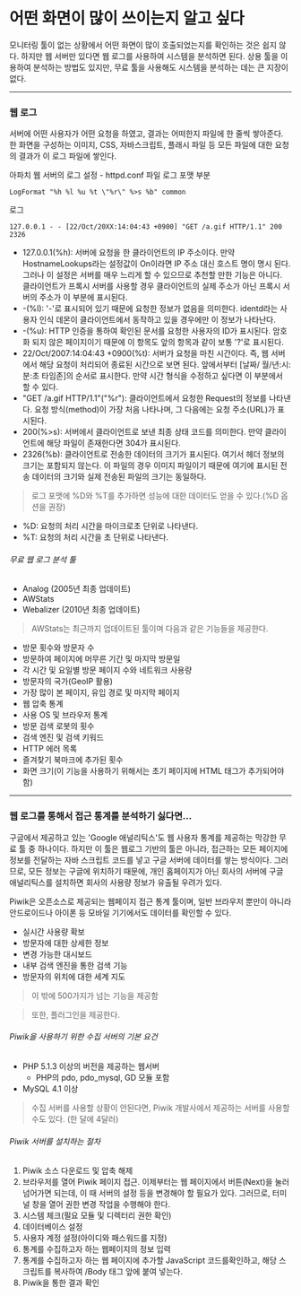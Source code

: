 # 어떤 화면이 많이 쓰이는지 알고 싶다
모니터링 툴이 없는 상황에서 어떤 화면이 많이 호출되었는지를 확인하는 것은 쉽지 않다. 하지만 웹 서버만 있다면 웹 로그를 사용하여 시스템을 분석하면 된다.
상용 툴을 이용하여 분석하는 방법도 있지만, 무료 툴을 사용해도 시스템을 분석하는 데는 큰 지장이 없다.
<hr/>

### 웹 로그
서버에 어떤 사용자가 어떤 요청을 하였고, 결과는 어떠한지 파일에 한 줄씩 쌓아준다. 한 화면을 구성하는 이미지, CSS, 자바스크립트, 플래시 파일 등 
모든 파일에 대한 요청의 결과가 이 로그 파일에 쌓인다.

아파치 웹 서버의 로그 설정 - httpd.conf 파일 로그 포맷 부분
```
LogFormat "%h %l %u %t \"%r\" %>s %b" common
```
로그
```
127.0.0.1 - - [22/Oct/20XX:14:04:43 +0900] "GET /a.gif HTTP/1.1" 200 2326
```
* 127.0.0.1(%h): 서버에 요청을 한 클라이언트의 IP 주소이다. 만약 HostnameLookups라는 설정값이 On이라면 IP 주소 대신 호스트 명이 명시 된다. 그러나 
이 설정은 서버를 매우 느리게 할 수 있으므로 추천할 만한 기능은 아니다. 클라이언트가 프록시 서버를 사용할 경우 클라이언트의 실제 주소가 아닌 프록시 
서버의 주소가 이 부분에 표시된다.
* -(%l): '-'로 표시되어 있기 때문에 요청한 정보가 없음을 의미한다. identd라는 사용자 인식 데몬이 클라이언트에서 동작하고 있을 경우에만 이 정보가 나타난다.
* -(%u): HTTP 인증을 통하여 확인된 문서를 요청한 사용자의 ID가 표시된다. 암호화 되지 않은 페이지이기 때문에 이 항목도 앞의 항목과 같이 보통 '?'로 표시된다.
* 22/Oct/2007:14:04:43 +0900(%t): 서버가 요청을 마친 시간이다. 즉, 웹 서버에서 해당 요청이 처리되어 종료된 시간으로 보면 된다. 앞에서부터 [날짜/
월/년:시:분:초 타임존]의 순서로 표시한다. 만약 시간 형식을 수정하고 싶다면 이 부분에서 할 수 있다.
* "GET /a.gif HTTP/1.1"("\%r\"): 클라이언트에서 요청한 Request의 정보를 나타낸다. 요청 방식(method)이 가장 처음 나타나며, 그 다음에는 요청 주소(URL)가 표시된다.
* 200(%>s): 서버에서 클라이언트로 보낸 최종 상태 코드를 의미한다. 만약 클라이언트에 해당 파일이 존재한다면 304가 표시된다.
* 2326(%b): 클라이언트로 전송한 데이터의 크기가 표시된다. 여기서 헤더 정보의 크기는 포함되지 않는다. 이 파일의 경우 이미지 파일이기 때문에 여기에 표시된 
전송 데이터의 크기와 실제 전송된 파일의 크기는 동일하다.

> 로그 포맷에 %D와 %T를 추가하면 성능에 대한 데이터도 얻을 수 있다.(%D 옵션을 권장)
* %D: 요청의 처리 시간을 마이크로초 단위로 나타낸다.
* %T: 요청의 처리 시간을 초 단위로 나타낸다.

###### 무료 웹 로그 분석 툴
* Analog (2005년 최종 업데이트)
* AWStats
* Webalizer (2010년 최종 업데이트)

> AWStats는 최근까지 업데이트된 툴이며 다음과 같은 기능들을 제공한다.
* 방문 횟수와 방문자 수
* 방문하여 페이지에 머무른 기간 및 마지막 방문일
* 각 시간 및 요일별 방문 페이지 수와 네트워크 사용량
* 방문자의 국가(GeoIP 활용)
* 가장 많이 본 페이지, 유입 경로 및 마지막 페이지
* 웹 압축 통계
* 사용 OS 및 브라우저 통계
* 방문 검색 로봇의 횟수
* 검색 엔진 및 검색 키워드
* HTTP 에러 목록
* 즐겨찾기 북마크에 추가된 횟수
* 화면 크기(이 기능을 사용하기 위해서는 초기 페이지에 HTML 태그가 추가되어야 함)
<hr/>

### 웹 로그를 통해서 접근 통계를 분석하기 싫다면...
구글에서 제공하고 있는 'Google 애널리틱스'도 웹 사용자 통계를 제공하는 막강한 무료 툴 중 하나이다. 하지만 이 툴은 웹로그 기반의 툴은 아니라, 
접근하는 모든 페이지에 정보를 전달하는 자바 스크립트 코드를 넣고 구글 서버에 데이터를 쌓는 방식이다. 그러므로, 모든 정보는 구글에 위치하기 때문에, 
개인 홈페이지가 아닌 회사의 서버에 구글 애널리틱스를 설치하면 회사의 사용량 정보가 유출될 우려가 있다. 

Piwik은 오픈소스로 제공되는 웹페이지 접근 통계 툴이며, 일반 브라우저 뿐만이 아니라 안드로이드나 아이폰 등 모바일 기기에서도 데이터를 확인할 수 있다.
* 실시간 사용량 확보
* 방문자에 대한 상세한 정보
* 변경 가능한 대시보드
* 내부 검색 엔진을 통한 검색 기능
* 방문자의 위치에 대한 세계 지도

> 이 밖에 500가지가 넘는 기능을 제공함

> 또한, 플러그인을 제공한다.

###### Piwik을 사용하기 위한 수집 서버의 기본 요건
* PHP 5.1.3 이상의 버전을 제공하는 웹서버
    * PHP의 pdo, pdo_mysql, GD 모듈 포함
* MySQL 4.1 이상

> 수집 서버를 사용할 상황이 안된다면, Piwik 개발사에서 제공하는 서버를 사용할 수도 있다. (한 달에 4달러)

###### Piwik 서버를 설치하는 절차
1. Piwik 소스 다운로드 및 압축 해제
2. 브라우저를 열어 Piwik 페이지 접근. 이제부터는 웹 페이지에서 버튼(Next)을 눌러 넘어가면 되는데, 이 때 서버의 설정 등을 변경해야 할 필요가 있다. 
그러므로, 터미널 창을 열어 권한 변경 작업을 수행해야 한다.
3. 시스템 체크(필요 모듈 및 디렉터리 권한 확인)
4. 데이터베이스 설정
5. 사용자 계정 설정(아이디와 패스워드를 지정)
6. 통계를 수집하고자 하는 웹페이지의 정보 입력
7. 통계를 수집하고자 하는 웹 페이지에 추가할 JavaScript 코드를확인하고, 해당 스크립트를 복사하여 /Body 태그 앞에 붙여 넣는다.
8. Piwik을 통한 결과 확인


